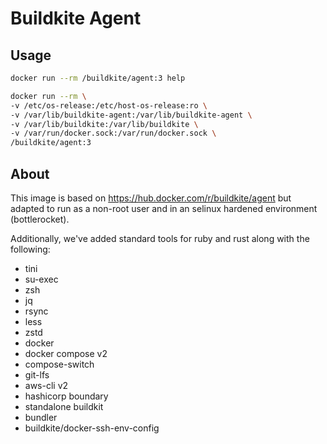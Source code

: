 # Buildkite Agent

## Usage

```sh
docker run --rm /buildkite/agent:3 help

docker run --rm \
-v /etc/os-release:/etc/host-os-release:ro \
-v /var/lib/buildkite-agent:/var/lib/buildkite-agent \
-v /var/lib/buildkite:/var/lib/buildkite \
-v /var/run/docker.sock:/var/run/docker.sock \
/buildkite/agent:3
```

## About

This image is based on https://hub.docker.com/r/buildkite/agent but adapted to run as a non-root user and in an selinux hardened environment (bottlerocket).

Additionally, we've added standard tools for ruby and rust along with the following:
- tini
- su-exec
- zsh
- jq
- rsync
- less
- zstd
- docker
- docker compose v2
- compose-switch
- git-lfs
- aws-cli v2
- hashicorp boundary
- standalone buildkit
- bundler
- buildkite/docker-ssh-env-config
